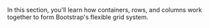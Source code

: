 In this section, you'll learn how containers, rows, and columns work together to form Bootstrap's flexible grid system.